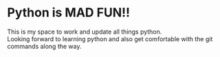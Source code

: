 <h1>Python is MAD FUN!!</h1>

<p> This is my space to work and update all things python. <br>
Looking forward to learning python and also get comfortable with the git commands along the way.</p>

